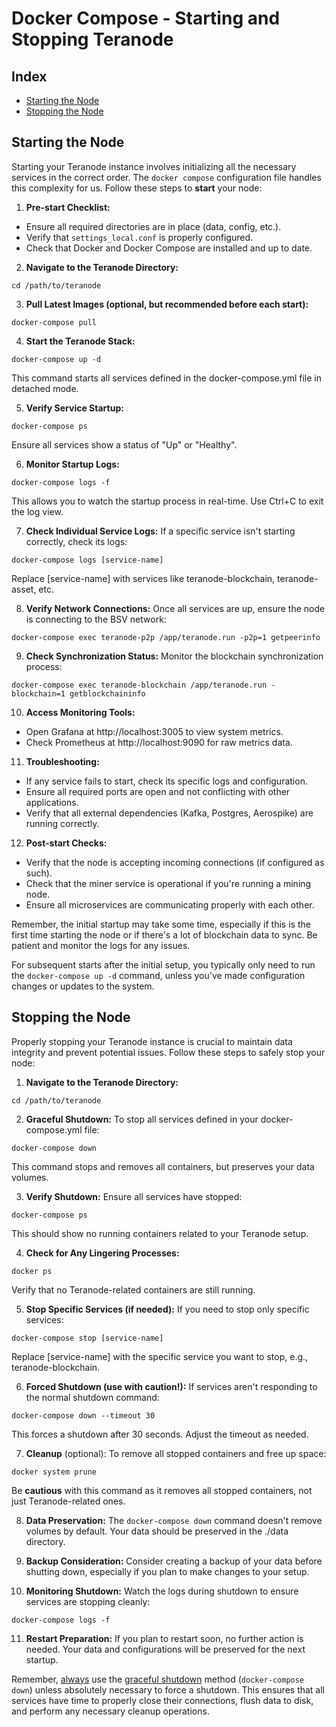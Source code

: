 # Docker Compose - Starting and Stopping Teranode


## Index

- [Starting the Node](#starting-the-node)
- [Stopping the Node](#stopping-the-node)

## Starting the Node

Starting your Teranode instance involves initializing all the necessary services in the correct order. The `docker compose` configuration file handles this complexity for us. Follow these steps to **start** your node:

1. **Pre-start Checklist:**

- Ensure all required directories are in place (data, config, etc.).
- Verify that `settings_local.conf` is properly configured.
- Check that Docker and Docker Compose are installed and up to date.

2. **Navigate to the Teranode Directory:**

```
cd /path/to/teranode
```

3. **Pull Latest Images **(optional, but recommended before each start)**:**

```
docker-compose pull
```

4. **Start the Teranode Stack:**

```
docker-compose up -d
```
This command starts all services defined in the docker-compose.yml file in detached mode.

5. **Verify Service Startup:**

```
docker-compose ps
```
Ensure all services show a status of "Up" or "Healthy".

6. **Monitor Startup Logs:**

```
docker-compose logs -f
```
This allows you to watch the startup process in real-time. Use Ctrl+C to exit the log view.

7. **Check Individual Service Logs:**
If a specific service isn't starting correctly, check its logs:

```
docker-compose logs [service-name]
```
Replace [service-name] with services like teranode-blockchain, teranode-asset, etc.

8. **Verify Network Connections:**
Once all services are up, ensure the node is connecting to the BSV network:

```
docker-compose exec teranode-p2p /app/teranode.run -p2p=1 getpeerinfo
```

9. **Check Synchronization Status:**
Monitor the blockchain synchronization process:

```
docker-compose exec teranode-blockchain /app/teranode.run -blockchain=1 getblockchaininfo
```

10. **Access Monitoring Tools:**

- Open Grafana at http://localhost:3005 to view system metrics.
- Check Prometheus at http://localhost:9090 for raw metrics data.

11. **Troubleshooting:**

- If any service fails to start, check its specific logs and configuration.
- Ensure all required ports are open and not conflicting with other applications.
- Verify that all external dependencies (Kafka, Postgres, Aerospike) are running correctly.

12. **Post-start Checks:**

- Verify that the node is accepting incoming connections (if configured as such).
- Check that the miner service is operational if you're running a mining node.
- Ensure all microservices are communicating properly with each other.

Remember, the initial startup may take some time, especially if this is the first time starting the node or if there's a lot of blockchain data to sync. Be patient and monitor the logs for any issues.

For subsequent starts after the initial setup, you typically only need to run the `docker-compose up -d` command, unless you've made configuration changes or updates to the system.


## Stopping the Node

Properly stopping your Teranode instance is crucial to maintain data integrity and prevent potential issues. Follow these steps to safely stop your node:

1. **Navigate to the Teranode Directory:**

```
cd /path/to/teranode
```

2. **Graceful Shutdown:**
To stop all services defined in your docker-compose.yml file:

```
docker-compose down
```
This command stops and removes all containers, but preserves your data volumes.

3. **Verify Shutdown:**
Ensure all services have stopped:

```
docker-compose ps
```
This should show no running containers related to your Teranode setup.

4. **Check for Any Lingering Processes:**

```
docker ps
```
Verify that no Teranode-related containers are still running.

5. **Stop Specific Services (if needed):**
If you need to stop only specific services:

```
docker-compose stop [service-name]
```
Replace [service-name] with the specific service you want to stop, e.g., teranode-blockchain.

6. **Forced Shutdown (use with caution!):**
If services aren't responding to the normal shutdown command:

```
docker-compose down --timeout 30
```
This forces a shutdown after 30 seconds. Adjust the timeout as needed.

7. **Cleanup** (optional):
To remove all stopped containers and free up space:

```
docker system prune
```
Be **cautious** with this command as it removes all stopped containers, not just Teranode-related ones.

8. **Data Preservation:**
The `docker-compose down` command doesn't remove volumes by default. Your data should be preserved in the ./data directory.

9. **Backup Consideration:**
Consider creating a backup of your data before shutting down, especially if you plan to make changes to your setup.

10. **Monitoring Shutdown:**
Watch the logs during shutdown to ensure services are stopping cleanly:

```
docker-compose logs -f
```

11. **Restart Preparation:**
If you plan to restart soon, no further action is needed. Your data and configurations will be preserved for the next startup.



Remember, <u>always</u> use the <u>graceful shutdown</u> method (`docker-compose down`) unless absolutely necessary to force a shutdown. This ensures that all services have time to properly close their connections, flush data to disk, and perform any necessary cleanup operations.
